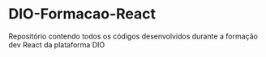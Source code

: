 # DIO-Formacao-React
Repositório contendo todos os códigos desenvolvidos durante a formação dev React da plataforma DIO
